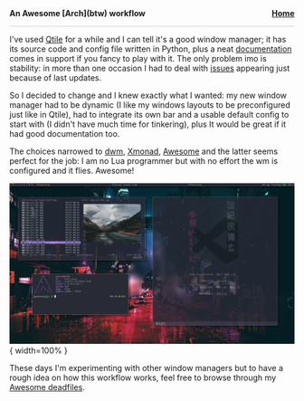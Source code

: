 <nav class="site-nav" style="font-weight:bold; padding-bottom:1em; border-bottom:1px solid #d0d0cc">
  An Awesome [Arch](btw) workflow
  <a href="index" style="float:right">Home</a>
</nav>


I've used [Qtile](http://www.qtile.org) for a while and I can tell it's a good window manager; it has its source code and config file written in Python, plus a neat [documentation](http://docs.qtile.org/en/latest) comes in support if you fancy to play with it. The only problem imo is stability: in more than one occasion I had to deal with [issues](https://github.com/qtile/qtile/issues) appearing just because of last updates.

So I decided to change and I knew exactly what I wanted: my new window manager had to be dynamic (I like my windows layouts to be preconfigured just like in Qtile), had to integrate its own bar and a usable default config to start with (I didn't have much time for tinkering), plus It would be great if it had good documentation too.

The choices narrowed to [dwm](https://dwm.suckless.org), [Xmonad](https://xmonad.org), [Awesome](https://awesomewm.org) and the latter seems perfect for the job: I am no Lua programmer but with no effort the wm is configured and it flies. Awesome!

![](pics/awesome.png){ width=100% }

These days I'm experimenting with other window managers but to have a rough idea on how this workflow works, feel free to browse through my [Awesome deadfiles](https://github.com/matteogiorgi/.deadfiles/tree/main/awesome/.config/awesome).

